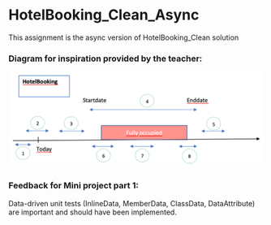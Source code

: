 # HotelBooking_Clean_Async
 This assignment is the async version of HotelBooking_Clean solution

 ### Diagram for inspiration provided by the teacher:
 ![Diagram](docs/diagram.png)


 ### Feedback for Mini project part 1: 
 Data-driven unit tests (InlineData, MemberData, ClassData, DataAttribute) are important and should have been implemented. 